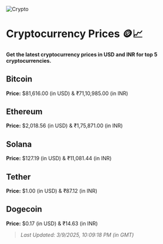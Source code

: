 
![Crypto](https://www.techguide.com.au/wp-content/uploads/2020/11/crypto3.jpeg)

# Cryptocurrency Prices 🪙📈

#### Get the latest cryptocurrency prices in USD and INR for top 5 cryptocurrencies.

## Bitcoin

**Price:** $81,616.00 (in USD) & ₹71,10,985.00 (in INR)

## Ethereum

**Price:** $2,018.56 (in USD) & ₹1,75,871.00 (in INR)

## Solana

**Price:** $127.19 (in USD) & ₹11,081.44 (in INR)

## Tether

**Price:** $1.00 (in USD) & ₹87.12 (in INR)

## Dogecoin

**Price:** $0.17 (in USD) & ₹14.63 (in INR)

> _Last Updated: 3/9/2025, 10:09:18 PM (in GMT)_
